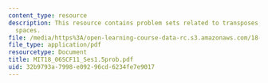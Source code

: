 ```yaml
---
content_type: resource
description: This resource contains problem sets related to transposes, permutations,
  spaces.
file: /media/https%3A/open-learning-course-data-rc.s3.amazonaws.com/18-06sc-linear-algebra-fall-2011/32b9793a7998e09296cd6234fe7e9017_MIT18_06SCF11_Ses1.5prob.pdf
file_type: application/pdf
resourcetype: Document
title: MIT18_06SCF11_Ses1.5prob.pdf
uid: 32b9793a-7998-e092-96cd-6234fe7e9017
---
```

